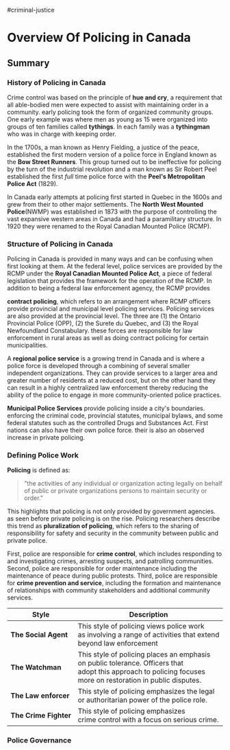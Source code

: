 #criminal-justice 
# Overview Of Policing in Canada
## Summary

### History of Policing in Canada

Crime control was based on the principle of **hue and cry**, a requirement that all able-bodied men were expected to assist with maintaining order in a community. early policing took the form of organized community groups. One early example was where men as young as 15 were organized into groups of ten families called **tythings**. In each family was a **tythingman** who was in charge with keeping order. 

In the 1700s, a man known as Henry Fielding, a justice of the peace, established the first modern version of a police force in England known as the **Bow Street Runners**. This group turned out to be ineffective for policing by the turn of the industrial revolution and a man known as Sir Robert Peel established the first *full* time police force with the **Peel's Metropolitan Police Act** (1829).

In Canada early attempts at policing first started in Quebec in the 1600s and grew from their to other major settlements. The **North West Mounted Police**(NWMP) was established in 1873 with the purpose of controlling the vast expansive western areas in Canada and had a paramilitary structure. In 1920 they were renamed to the Royal Canadian Mounted Police (RCMP).

### Structure of Policing in Canada

Policing in Canada is provided in many ways and can be confusing when first looking at them. At the federal level, police services are provided by the RCMP under the **Royal Canadian Mounted Police Act**, a piece of federal legislation that provides the framework for the operation of the RCMP. In addition to being  a federal law enforcement agency, the RCMP provides 

**contract policing**, which refers to an arrangement where RCMP officers provide provincial and municipal level policing services. Policing services are also provided at the provincial level. The three are (1) the Ontario Provincial Police (OPP), (2) the Surete du Quebec, and (3) the Royal Newfoundland Constabulary. these forces are responsible for law enforcement in rural areas as well as doing contract policing for certain municipalities. 

A **regional police service** is a growing trend in Canada and is where a police force is developed through a combining of several smaller independent organizations. They can provide services to a larger area and greater number of residents at a reduced cost, but on the other hand they can result in a highly centralized law enforcement thereby reducing the ability of the police to engage in more community-oriented police practices. 

**Municipal Police Services** provide policing inside a city's boundaries. enforcing the criminal code, provincial statutes, municipal bylaws, and some federal statutes such as the controlled Drugs and Substances Act. First nations can also have their own police force. their is also an observed increase in private policing.  

### Defining Police Work

**Policing** is defined as:
> "the activities of any individual or organization acting
> legally on behalf of public or private organizations
> persons to maintain security or order."

This highlights that policing is not only provided by government agencies. as seen before private policing is on the rise. Policing researchers describe this trend as **pluralization of policing**, which refers to the sharing of responsibility for safety and security in the community between public and private police.

First, police are responsible for **crime control**, which includes responding to and investigating crimes, arresting suspects, and patrolling communities. Second, police are responsible for order maintenance including the maintenance of peace during public protests. Third, police are responsible for **crime prevention and service**, including the formation and maintenance of relationships with community stakeholders and additional community services.

| Style                 | Description                                                                                                                                                              |
| --------------------- | ------------------------------------------------------------------------------------------------------------------------------------------------------------------------ |
| **The Social Agent**  | This style of policing views police work<br> as involving a range of activities that extend<br> beyond law enforcement                                                   |
| **The Watchman**      | This style of policing places an emphasis<br> on public tolerance. Officers that<br> adopt this approach to policing focuses<br> more on restoration in public disputes. |
| **The Law enforcer**  | This style of policing emphasizes the legal<br> or authoritarian power of the police role.                                                                               |
| **The Crime Fighter** | This style of policing emphasizes<br> crime control with a focus on serious crime.                                                                                       |

### Police Governance
